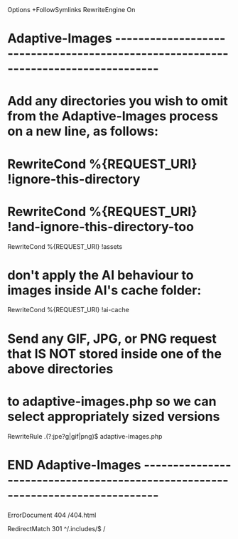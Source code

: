 <IfModule mod_rewrite.c>
  Options +FollowSymlinks
  RewriteEngine On

  # Adaptive-Images -----------------------------------------------------------------------------------

  # Add any directories you wish to omit from the Adaptive-Images process on a new line, as follows:
  # RewriteCond %{REQUEST_URI} !ignore-this-directory
  # RewriteCond %{REQUEST_URI} !and-ignore-this-directory-too
  
  RewriteCond %{REQUEST_URI} !assets

  # don't apply the AI behaviour to images inside AI's cache folder:
  RewriteCond %{REQUEST_URI} !ai-cache
    
  # Send any GIF, JPG, or PNG request that IS NOT stored inside one of the above directories
  # to adaptive-images.php so we can select appropriately sized versions
  
  RewriteRule \.(?:jpe?g|gif|png)$ adaptive-images.php

  # END Adaptive-Images -------------------------------------------------------------------------------
</IfModule>


ErrorDocument 404 /404.html

RedirectMatch 301 ^/.includes/$ /